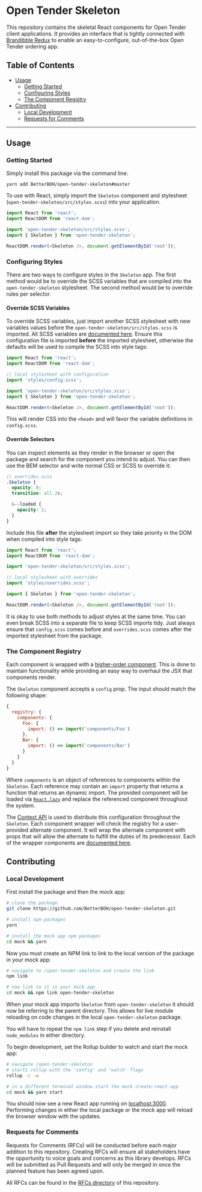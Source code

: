 # Open Tender Skeleton

This repository contains the skeletal React components for Open Tender client applications. It provides an interface that is tightly connected with [Brandibble Redux](https://github.com/BetterBOH/brandibble-redux) to enable an easy-to-configure, out-of-the-box Open Tender ordering app.

## Table of Contents

- [Usage](#usage)
  - [Getting Started](#getting-started)
  - [Configuring Styles](#configuring-styles)
  - [The Component Registry](#the-component-registry)
- [Contributing](#contributing)
  - [Local Development](#local-development)
  - [Requests for Comments](#requests-for-comments)

---

## Usage

### Getting Started

Simply install this package via the command line:

```
yarn add BetterBOH/open-tender-skeleton#master
```

To use with React, simply import the `Skeleton` component and stylesheet (`open-tender-skeleton/src/styles.scss`) into your application.

```js
import React from 'react';
import ReactDOM from 'react-dom';

import 'open-tender-skeleton/src/styles.scss';
import { Skeleton } from 'open-tender-skeleton';

ReactDOM.render(<Skeleton />, document.getElementById('root'));
```

### Configuring Styles

There are two ways to configure styles in the `Skeleton` app. The first method would be to override the SCSS variables that are compiled into the `open-tender-skeleton` stylesheet. The second method would be to override rules per selector.

#### Override SCSS Variables

To override SCSS variables, just import another SCSS stylesheet with new variables values before the `open-tender-skeleton/src/styles.scss` is imported. All SCSS variables are [documented here](src/styles/README.md). Ensure this configuration file is imported **before** the imported stylesheet, otherwise the defaults will be used to compile the SCSS into style tags:

```js
import React from 'react';
import ReactDOM from 'react-dom';

// local stylesheet with configuration
import 'styles/config.scss';

import 'open-tender-skeleton/src/styles.scss';
import { Skeleton } from 'open-tender-skeleton';

ReactDOM.render(<Skeleton />, document.getElementById('root'));
```

This will render CSS into the `<head>` and will favor the variable definitions in `config.scss`.

#### Override Selectors

You can inspect elements as they render in the browser or open the package and search for the component you intend to adjust. You can then use the BEM selector and write normal CSS or SCSS to override it:

```scss
// overrides.scss
.Skeleton {
  opacity: 0;
  transition: all 2s;

  &--loaded {
    opacity: 1;
  }
}
```

Include this file **after** the stylesheet import so they take priority in the DOM when compiled into style tags:

```js
import React from 'react';
import ReactDOM from 'react-dom';

import 'open-tender-skeleton/src/styles.scss';

// local stylesheet with overrides
import 'styles/overrides.scss';

import { Skeleton } from 'open-tender-skeleton';

ReactDOM.render(<Skeleton />, document.getElementById('root'));
```

It is okay to use both methods to adjust styles at the same time. You can even break SCSS into a separate file to keep SCSS imports tidy. Just always ensure that `config.scss` comes before and `overrides.scss` comes after the imported stylesheet from the package.

### The Component Registry

Each component is wrapped with a [higher-order component](https://reactjs.org/docs/higher-order-components.html). This is done to maintain functionality while providing an easy way to overhaul the JSX that components render.

The `Skeleton` component accepts a `config` prop. The input should match the following shape:

```js
{
  registry: {
    components: {
      Foo: {
        import: () => import('components/Foo')
      },
      Bar: {
        import: () => import('components/Bar')
      }
    }
  }
}
```

Where `components` is an object of references to components within the `Skeleton`. Each reference may contain an `import` property that returns a function that returns an dynamic import. The provided component will be loaded via [`React.lazy`](https://reactjs.org/docs/code-splitting.html#reactlazy) and replace the referenced component throughout the system.

The [Context API](https://reactjs.org/docs/context.html) is used to distribute this configuration throughout the `Skeleton`. Each component wrapper will check the registry for a user-provided alternate component. It will wrap the alternate component with props that will allow the alternate to fulfill the duties of its predecessor. Each of the wrapper components are [documented here](src/components/README.md).

## Contributing

### Local Development

First install the package and then the mock app:

```bash
# clone the package
git clone https://github.com/BetterBOH/open-tender-skeleton.git

# install npm packages
yarn

# install the mock app npm packages
cd mock && yarn
```

Now you must create an NPM link to link to the local version of the package in your mock app:

```bash
# navigate to /open-tender-skeleton and create the link
npm link

# now link to it in your mock app
cd mock && npm link open-tender-skeleton
```

When your mock app imports `Skeleton` from `open-tender-skeleton` it should now be referring to the parent directory. This allows for live module reloading on code changes in the local `open-tender-skeleton` package.

You will have to repeat the `npm link` step if you delete and reinstall `node_modules` in either directory.

To begin development, set the Rollup builder to watch and start the mock app:

```bash
# navigate /open-tender-skeleton
# start1 rollup with the 'config' and 'watch' flags
rollup -c -w

# in a different terminal window start the mock create-react-app
cd mock && yarn start
```

You should now see a new React app running on [localhost:3000](http://localhost:3000). Performing changes in either the local package or the mock app will reload the browser window with the updates.

### Requests for Comments

Requests for Comments (RFCs) will be conducted before each major addition to this repository. Creating RFCs will ensure all stakeholders have the opportunity to voice goals and concerns as this library develops. RFCs will be submitted as Pull Requests and will only be merged in once the planned feature has been agreed upon.

All RFCs can be found in the [RFCs directory](https://github.com/BetterBOH/open-tender-frontend/blob/master/rfcs) of this repository.
